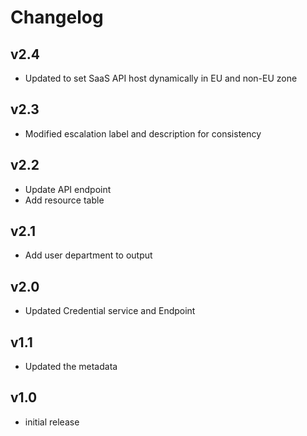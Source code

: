 # Changelog

## v2.4

- Updated to set SaaS API host dynamically in EU and non-EU zone

## v2.3

- Modified escalation label and description for consistency

## v2.2

- Update API endpoint
- Add resource table

## v2.1

- Add user department to output

## v2.0

- Updated Credential service and Endpoint

## v1.1

- Updated the metadata

## v1.0

- initial release
